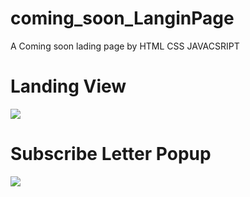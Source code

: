 # coming_soon_LanginPage
A Coming soon lading page by HTML CSS JAVACSRIPT

# Landing View
<img src = "https://github.com/coderx31/coming_soon_LanginPage/blob/master/screenshots/langing%20(1).png">

# Subscribe Letter Popup
<img src = "https://github.com/coderx31/coming_soon_LanginPage/blob/master/screenshots/subscribe_popup.png">

